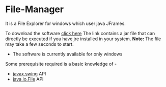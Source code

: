 # File-Manager
It is a File Explorer for windows which user java JFrames.

To download the software [click here](https://drive.google.com/uc?export=download&id=0B16zR0Sm3nlbNGxsR185bDluNlE)
  The link contains a jar file that can directly be executed if you have jre installed in your system.
  <b>Note: </b>The file may take a few seconds to start.
  * The software is currently available for only windows
  

Some prerequisite required is a basic knowledge of - 
  * [javax.swing](https://docs.oracle.com/javase/7/docs/api/javax/swing/package-summary.html) API
  * [java.io.File](https://docs.oracle.com/javase/7/docs/api/java/io/File.html) API
